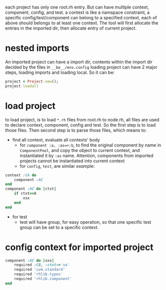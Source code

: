 each project has only one root.rh entry. But can have multiple context,  component, config, and test.
a context is like a namspace constraint, a specific config/test/component can belong to a specified context, each of above should belongs to at least one context. The tool will first allocate the entries in the imported dir, then allocate entry of current project.
# nested imports
An imported project can have a import dir, contents within the import dir decided by the files in `__be__/env.config`
loading project can have 2 major steps, loading imports and loading local. So it can be:
```ruby
project = Project.new();
project.loadall
```
# load project
to load project, is to load `*.rh` files from root.rh to node.rh, all files are used to declare context, component, config and test. So the first step is to load those files. Then second step is to parse those files, which means to:
- find all context, evaluate all contexts' body
	- for `component :a, :as=>:b`, to find the original component by name in `ComponentPool`, and copy the object to current context, and instantiated it by `:as` name. Attention, components from imported projects cannot be instantiated into current context
	- for `config`, `test`, are similar
*example*:
```ruby
context :CA do
	component :AC
end
component :AC do |ctxt|
	if ctxt==A
		xxx
	end
end
```
- for test
	- test will have group, for easy operation, so that one specific test group can be set to a specific context.
# config context for imported project
```ruby
component :AC do |xxx|
	required :CB, :ctxt=>'va'
	required 'uvm.standard'
	required 'rhlib.types'
	required 'rhlib.component'
end
```


